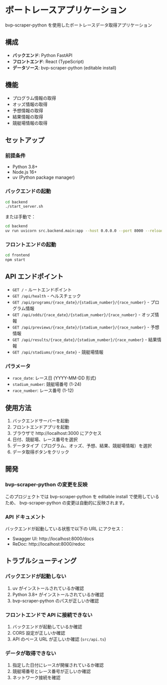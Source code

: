 # ボートレースアプリケーション

bvp-scraper-python を使用したボートレースデータ取得アプリケーション

## 構成

- **バックエンド**: Python FastAPI
- **フロントエンド**: React (TypeScript)
- **データソース**: bvp-scraper-python (editable install)

## 機能

- プログラム情報の取得
- オッズ情報の取得
- 予想情報の取得
- 結果情報の取得
- 競艇場情報の取得

## セットアップ

### 前提条件

- Python 3.8+
- Node.js 16+
- uv (Python package manager)

### バックエンドの起動

```bash
cd backend
./start_server.sh
```

または手動で：

```bash
cd backend
uv run uvicorn src.backend.main:app --host 0.0.0.0 --port 8000 --reload
```

### フロントエンドの起動

```bash
cd frontend
npm start
```

## API エンドポイント

- `GET /` - ルートエンドポイント
- `GET /api/health` - ヘルスチェック
- `GET /api/programs/{race_date}/{stadium_number}/{race_number}` - プログラム情報
- `GET /api/odds/{race_date}/{stadium_number}/{race_number}` - オッズ情報
- `GET /api/previews/{race_date}/{stadium_number}/{race_number}` - 予想情報
- `GET /api/results/{race_date}/{stadium_number}/{race_number}` - 結果情報
- `GET /api/stadiums/{race_date}` - 競艇場情報

### パラメータ

- `race_date`: レース日 (YYYY-MM-DD 形式)
- `stadium_number`: 競艇場番号 (1-24)
- `race_number`: レース番号 (1-12)

## 使用方法

1. バックエンドサーバーを起動
2. フロントエンドアプリを起動
3. ブラウザで http://localhost:3000 にアクセス
4. 日付、競艇場、レース番号を選択
5. データタイプ（プログラム、オッズ、予想、結果、競艇場情報）を選択
6. データ取得ボタンをクリック

## 開発

### bvp-scraper-python の変更を反映

このプロジェクトでは bvp-scraper-python を editable install で使用しているため、
bvp-scraper-python の変更は自動的に反映されます。

### API ドキュメント

バックエンドが起動している状態で以下の URL にアクセス：

- Swagger UI: http://localhost:8000/docs
- ReDoc: http://localhost:8000/redoc

## トラブルシューティング

### バックエンドが起動しない

1. uv がインストールされているか確認
2. Python 3.8+ がインストールされているか確認
3. bvp-scraper-python のパスが正しいか確認

### フロントエンドで API に接続できない

1. バックエンドが起動しているか確認
2. CORS 設定が正しいか確認
3. API のベース URL が正しいか確認 (`src/api.ts`)

### データが取得できない

1. 指定した日付にレースが開催されているか確認
2. 競艇場番号とレース番号が正しいか確認
3. ネットワーク接続を確認
